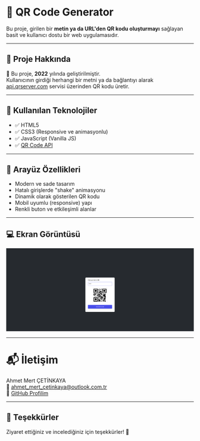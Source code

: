 # 🔳 QR Code Generator

Bu proje, girilen bir **metin ya da URL'den QR kodu oluşturmayı** sağlayan basit ve kullanıcı dostu bir web uygulamasıdır.  

---

## 📌 Proje Hakkında

🧠 Bu proje, **2022** yılında geliştirilmiştir.  
Kullanıcının girdiği herhangi bir metni ya da bağlantıyı alarak [api.qrserver.com](https://goqr.me/api/) servisi üzerinden QR kodu üretir.

---

## 🚀 Kullanılan Teknolojiler

- ✅ HTML5  
- ✅ CSS3 (Responsive ve animasyonlu)  
- ✅ JavaScript (Vanilla JS)  
- ✅ [QR Code API](https://api.qrserver.com/)

---

## 🎨 Arayüz Özellikleri

- Modern ve sade tasarım  
- Hatalı girişlerde "shake" animasyonu  
- Dinamik olarak gösterilen QR kodu  
- Mobil uyumlu (responsive) yapı  
- Renkli buton ve etkileşimli alanlar  

---

## 💻 Ekran Görüntüsü

![Uygulama Görseli](ss/qrcode.png)

---

# 📬 İletişim

Ahmet Mert ÇETİNKAYA  
📧 ahmet_mert_cetinkaya@outlook.com.tr  
🔗 [GitHub Profilim](https://github.com/ahmet-mert-cetinkaya)

---

## 🙌 Teşekkürler
Ziyaret ettiğiniz ve incelediğiniz için teşekkürler! 💛
